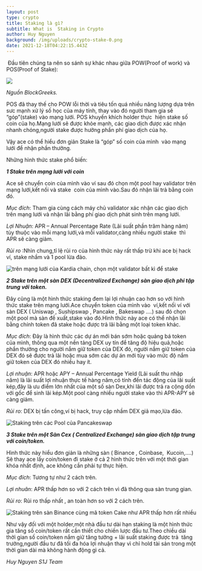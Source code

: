 ```yaml
---
layout: post
type: crypto
title: Staking là gì?
subtitle: What is  Staking in Crypto
author: Huy Nguyen
background: /img/uploads/crypto-stake-0.png
date: 2021-12-18T04:22:15.443Z
---
```

<!--StartFragment-->

 Đầu tiên chúng ta nên so sánh sự khác nhau giữa POW(Proof of work) và POS(Proof of Stake):

![](/img/uploads/crypto-stake-1.png)

*Nguồn BlockGreeks.*

POS đã thay thế cho POW lỗi thời và tiêu tốn quá nhiều năng lượng dựa trên sưc mạnh xử lý số học của máy tính, thay vào đó người tham gia sẽ “góp”(stake) vào mạng lưới. POS khuyến khích holder thực  hiện stake số coin của họ.Mạng lưới sẽ được khỏe mạnh, các giao dịch được xác nhận nhanh chóng,người stake được hưởng phần phí giao dịch của họ.

Vậy ace có thể hiểu đơn giản Stake là “góp” số coin của mình  vào mạng lưới để nhận phần thưởng.

Những hình thức stake phổ biến:

***1 Stake trên mạng lưới với coin***

Ace sẽ chuyển coin của mình vào ví sau đó chọn một pool hay validator trên mạng lưới,kết nối và stake  coin của mình vào.Sau đó nhận lãi trả bằng coin đó.

*Mục đích*: Tham gia cùng cách máy chủ validator xác nhận các giao dịch trên mạng lưới và nhận lãi bằng phí giao dịch phát sinh trên mạng lưới.

*Lợi Nhuận*: APR – Annual Percentage Rate (Lãi suất phần trăm hàng năm) tùy thuộc vào mỗi mạng lưới,và mỗi validator,càng nhiều người stake  thì APR sẽ càng giảm. 

*Rủi ro* :Nhìn chung,tỉ lệ rủi ro của hình thức này rất thấp trừ khi ace bị hack ví, stake nhầm và 1 pool lừa đảo.

![](/img/uploads/crypto-stake-2.png "trên mạng lưới  của Kardia chain, chọn một validator bất kì để stake")

***2 Stake trên một sàn DEX (Decentralized Exchange) sàn giao dịch phi tập trung với token.***

Đây cũng là một hình thức staking đem lại lợi nhuận cao hơn so với hình thức stake trên mạng lưới.Ace chuyển token của mình vào  ví,kết nối ví với sàn DEX ( Uniswap , Sushipswap , Pancake , Bakeswap ….) sau đó chọn một pool mà sàn đề xuất,stake vào đó.Hình thức này ace có thể nhận lãi bằng chính token đã stake hoặc được trả lãi bằng một loại token khác.

*Mục đích*: Đây là hình thức các dự án mới bán sớm hoặc quảng bá token của mình, thông qua một nền tảng DEX uy tín để tăng độ hiệu quả,hoặc phần thưởng cho người nắm giữ token của DEX đó, người nắm giữ token của DEX đó sẽ được trả lãi hoặc mua sớm các dự án mới tùy vào mức độ nắm giữ token của DEX đó nhiều hay ít.

*Lợi nhuận*: APR hoặc APY – Annual Percentage Yield (Lãi suất thu nhập năm) là lãi suất lợi nhuận thực tế hàng năm,có tính đến tác động của lãi suất kép,đây là ưu điểm lớn nhất của một số sàn Dex,khi lãi được trả ra cộng dồn với gốc để sinh lãi kép.Một pool càng nhiều người stake vào thì APR-APY sẽ càng giảm.

*Rủi ro*: DEX bị tấn công,ví bị hack, truy cập nhầm DEX giả mạo,lừa đảo.

![](/img/uploads/crypto-stake-3.png "Staking trên các Pool của Pancakeswap")

***3 Stake trên một Sàn Cex ( Centralized Exchange) sàn giao dịch tập trung với coin/token.***

Hình thức này hiểu đơn giản là những sàn ( Binance , Coinbase,  Kucoin,....) Sẽ thay ace lấy coin/token đi stake ở cả 2 hình thức trên với một thời gian khóa nhất định, ace không cần phải tự thực hiện.

*Mục đích*: Tương tự như 2 cách trên.

*Lợi nhuân*: APR thấp hơn so với 2 cách trên vì đã thông qua sàn trung gian.

*Rủi ro*: Rủi ro thấp nhất , an  toàn hơn so với 2 cách trên.

![](/img/uploads/crypto-stake-4.png "Staking trên sàn Binance cùng mã token Cake như APR thấp hơn rất nhiều")

Như vậy đối với một holder,một nhà đầu tư dài hạn staking là một hình thức gia tăng số coin/token rất cần thiết cho chiến lược đầu tư.Theo chiều dài thời gian số coin/token nắm giữ tăng tưởng + lãi suất staking được trả  tăng trưởng,người đầu tư đã tối đa hóa lợi nhuận thay vì chỉ hold tài sản trong một thời gian dài mà không hành động gì cả.

*Huy Nguyen S1J Team*

<!--EndFragment-->
